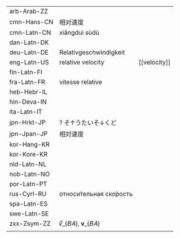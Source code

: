| | | |
|-|-|-|
| arb-Arab-ZZ |  |  |
| cmn-Hans-CN | 相对速度 |  |
| cmn-Latn-CN | xiāngduì sùdù |  |
| dan-Latn-DK |  |  |
| deu-Latn-DE | Relativgeschwindigkeit |  |
| eng-Latn-US | relative velocity | [[velocity]] |
| fin-Latn-FI |  |  |
| fra-Latn-FR | vitesse relative |  |
| heb-Hebr-IL |  |  |
| hin-Deva-IN |  |  |
| ita-Latn-IT |  |  |
| jpn-Hrkt-JP | ? そ↑うたいそ↓くど |  |
| jpn-Jpan-JP | 相対速度 |  |
| kor-Hang-KR |  |  |
| kor-Kore-KR |  |  |
| nld-Latn-NL |  |  |
| nob-Latn-NO |  |  |
| por-Latn-PT |  |  |
| rus-Cyrl-RU | относи́тельная ско́рость |  |
| spa-Latn-ES |  |  |
| swe-Latn-SE |  |  |
| zxx-Zsym-ZZ | 𝑣⃗_{𝐵𝐴}, 𝐯_{𝐵𝐴} |  |
|  |  |  |
